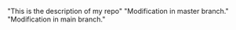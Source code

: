 "This is the description of my repo" 
"Modification in master branch." 
"Modification in main branch." 
